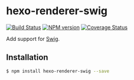 # hexo-renderer-swig

[![Build Status](https://travis-ci.org/hexojs/hexo-renderer-swig.svg?branch=master)](https://travis-ci.org/hexojs/hexo-renderer-swig)
[![NPM version](https://badge.fury.io/js/hexo-renderer-swig.svg)](https://www.npmjs.com/package/hexo-renderer-swig)
[![Coverage Status](https://img.shields.io/coveralls/hexojs/hexo-renderer-swig.svg)](https://coveralls.io/r/hexojs/hexo-renderer-swig?branch=master)

Add support for [Swig].

## Installation

``` bash
$ npm install hexo-renderer-swig --save
```

[Swig]: http://paularmstrong.github.io/swig/
